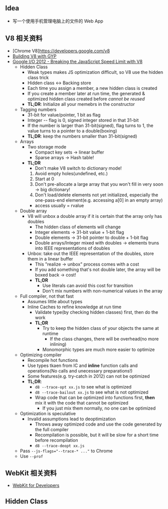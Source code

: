 ## Idea

* 写一个使用手机管理电脑上的文件的 Web App

## V8 相关资料
* [Chrome V8]https://developers.google.com/v8
* [Building V8 with GYP](https://code.google.com/p/v8-wiki/wiki/BuildingWithGYP)
* [Google I/O 2012 - Breaking the JavaScript Speed Limit with V8 ](https://www.youtube.com/watch?v=UJPdhx5zTaw)
  * Hidden Class
    * Weak types makes JS optimization difficult, so V8 use the hidden class trick
    * Hidden class <-> Backing store
    * Each time you assign a member, a new hidden class is created
    * If you create a member later at run time, the generated & optimized hidden class created before *cannot be reused*
    * **TL;DR**: Initialize all your memebrs in the constructor
  * Tagging numbers
    * 31-bit for value/pointer, 1 bit as flag
    * Integer -- flag is 0, signed integer stored in that 31-bit
    * If the number is larger than 31-bit(signed), flag turns to 1, the value turns to a pointer to a double(boxing)
    * **TL;DR**: keep the numbers smaller than 31-bit(signed)
  * Arrays
    * Two storage mode
      * Compact key sets -> linear buffer
      * Sparse arrays -> Hash table!
    * **TL;DR**
      * Don't make V8 switch to dictionary mode!
      1. Avoid empty holes(undefined, etc.)
      2. Start at 0
      3. Don't pre-allocate a large array that you won't fill in very soon -> big dictionary!
      4. Don't load/delete elements not yet initialized, especially the one-pass-end element(e.g. accessing a[0] in an empty array)
        * access usually = rvalue
  * Double array
    * V8 will unbox a double array if it is certain that the array only has doubles
      * The hidden class of elements will change
      * Integer elements -> 31-bit value + 1-bit flag
      * Double elements -> 31-bit pointer to double + 1-bit flag
      * Double arrays/Integer mixed with doubles -> elements truns into IEEE representations of doubles
    * Unbox: take out the IEEE representation of the doubles, store them in a linear buffer
      * This "realize -> unbox" process comes with a cost
      * If you add something that's not double later, the array will be boxed back -> cost!
      * **TL;DR**
        * Use literals can avoid this cost for transition
        * Don't mix numbers with non-numerical values in the array
  * Full compiler, not that fast
    * Assumes little about types
    * Inline Caches to refine knowledge at run time
      * Validate type(by checking hidden classes) first, then do the work
      * **TL;DR**
        * Try to keep the hidden class of your objects the same at runtime
          * If the class changes, there will be overhead(no more inlining)
        * Monomorphic types are much more easier to optimize
  * Optimizing compiler
    * Recompile hot functions
    * Use types tkaen from IC and **inline** function calls and operations(No calls and unecessary preparations!)
    * Some features(e.g. try-catch in 2012) can not be optimized
    * **TL;DR**:
      * `d8 --trace-opt xx.js` to see what is optimized
      * `d8 --trace-bailout xx.js` to see what is not optimized
      * Wrap code that can be optimized into functions first, **then** mix it with the code that cannot be optimized
        * If you just mix them normally, no one can be optimized
  * Optimization is speculative
    * Invalid assumptions lead to deoptimization
      * Throws away optimized code and use the code generated by the full compiler
      * Recompilation is possible, but it will be slow for a short time before recompilation
      * `d8 --trace-deopt xx.js`
  * Pass `--js-flags="--trace-* ..."` to Chrome
  * Use `--prof`


## WebKit 相关资料
* [WebKit for Developers](http://www.paulirish.com/2013/webkit-for-developers/)

## Hidden Class
